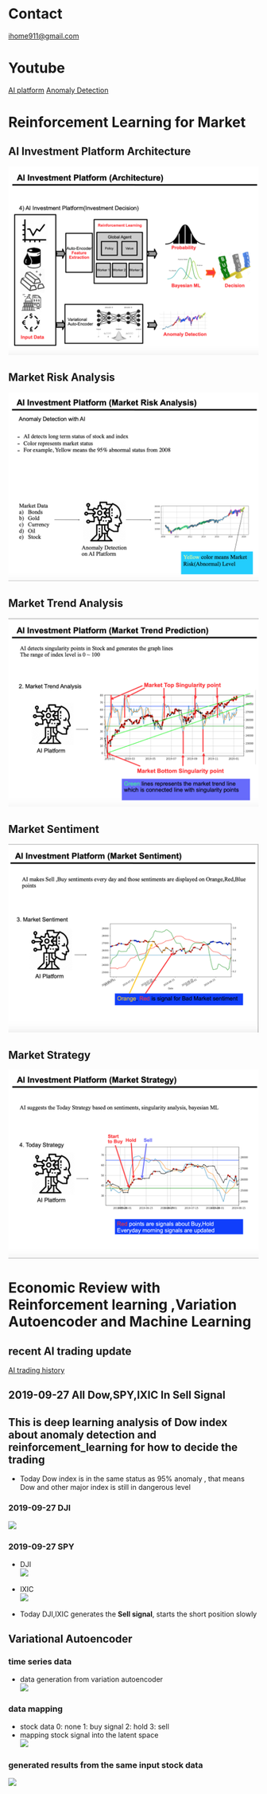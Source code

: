 
# Contact
ihome911@gmail.com  

# Youtube
[AI platform](https://www.youtube.com/watch?v=dN75zuaBoQU)
[Anomaly Detection](https://www.youtube.com/watch?v=2d6marS1ZJA)  

# Reinforcement Learning for Market  
## AI Investment Platform Architecture  
![](./pictures/stock_analysis/AI_archi.png)  
## Market Risk Analysis  
![](./pictures/stock_analysis/AI_archi01.png)  
## Market Trend Analysis  
![](./pictures/stock_analysis/AI_archi02.png)  
## Market Sentiment  
![](./pictures/stock_analysis/AI_archi03.png)  
## Market Strategy 
![](./pictures/stock_analysis/AI_archi04.png)  





# Economic Review with Reinforcement learning ,Variation Autoencoder and Machine Learning
## recent AI trading update  
[AI trading history](https://ai-mrkogao.github.io/)  


## 2019-09-27 All Dow,SPY,IXIC In Sell Signal

## This is deep learning analysis of Dow index about anomaly detection and reinforcement_learning for how to decide the trading

- Today Dow index is in the same status as 95% anomaly , that means Dow and other major index is still in dangerous level


### 2019-09-27 DJI
![](./pictures/stock_analysis/20190927_dji.png)  

### 2019-09-27 SPY
- DJI  
![](./pictures/stock_analysis/20190927_dji_trade.png)  
- IXIC  
![](./pictures/stock_analysis/20190927_ixic_trade.png)  

- Today DJI,IXIC generates the __Sell signal__, starts the short position slowly



## Variational Autoencoder

### time series data  
- data generation from variation autoencoder  
![](./pictures/gen_stock.png)

### data mapping
- stock data 0: none 1: buy signal 2: hold 3: sell  
- mapping stock signal into the latent space  
![](./pictures/mapping.png)


### generated results from the same input stock data  
![](./pictures/gen_stock_images.png)
